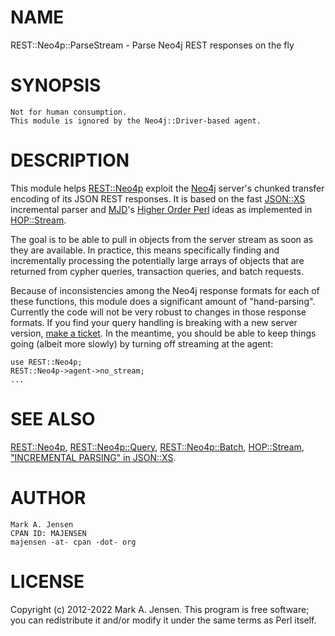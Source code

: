 # NAME

REST::Neo4p::ParseStream - Parse Neo4j REST responses on the fly

# SYNOPSIS

    Not for human consumption.
    This module is ignored by the Neo4j::Driver-based agent.

# DESCRIPTION

This module helps [REST::Neo4p](/lib/REST/Neo4p.md) exploit the [Neo4j](http://neo4j.org)
server's chunked transfer encoding of its JSON REST responses. It is
based on the fast [JSON::XS](https://metacpan.org/pod/JSON::XS) incremental parser and
[MJD](https://metacpan.org/author/MJD)'s [Higher Order
Perl](http://hop.perl.plover.com) ideas as implemented in
[HOP::Stream](https://metacpan.org/pod/HOP::Stream).

The goal is to be able to pull in objects from the server stream as
soon as they are available. In practice, this means specifically
finding and incrementally processing the potentially large arrays of
objects that are returned from cypher queries, transaction queries,
and batch requests.

Because of inconsistencies among the Neo4j response formats for each
of these functions, this module does a significant amount of
"hand-parsing". Currently the code will not be very robust to changes
in those response formats. If you find your query handling is breaking
with a new server version, [make a
ticket](https://rt.cpan.org/Public/Bug/Report.html?Queue=REST-Neo4p). In
the meantime, you should be able to keep things going (albeit more
slowly) by turning off streaming at the agent:

    use REST::Neo4p;
    REST::Neo4p->agent->no_stream;
    ...

# SEE ALSO

[REST::Neo4p](/lib/REST/Neo4p.md), [REST::Neo4p::Query](/lib/REST/Neo4p/Query.md), [REST::Neo4p::Batch](/lib/REST/Neo4p/Batch.md),
[HOP::Stream](https://metacpan.org/pod/HOP::Stream), ["INCREMENTAL PARSING" in JSON::XS](https://metacpan.org/pod/JSON::XS#INCREMENTAL-PARSING).

# AUTHOR

    Mark A. Jensen
    CPAN ID: MAJENSEN
    majensen -at- cpan -dot- org

# LICENSE

Copyright (c) 2012-2022 Mark A. Jensen. This program is free software; you
can redistribute it and/or modify it under the same terms as Perl
itself.

